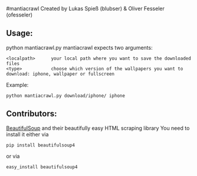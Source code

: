#mantiacrawl
Created by Lukas Spieß (blubser) & Oliver Fesseler (ofesseler)

## Usage:
python mantiacrawl.py <localpath> <type>
mantiacrawl expects two arguments:

    <localpath>      your local path where you want to save the downloaded files  
    <type>           choose which version of the wallpapers you want to download: iphone, wallpaper or fullscreen


Example: 

    python mantiacrawl.py download/iphone/ iphone

## Contributors:
[BeautifulSoup](http://www.crummy.com/software/BeautifulSoup/) and their beautifully easy HTML scraping library
You need to install it either via

    pip install beautifulsoup4
or via

    easy_install beautifulsoup4